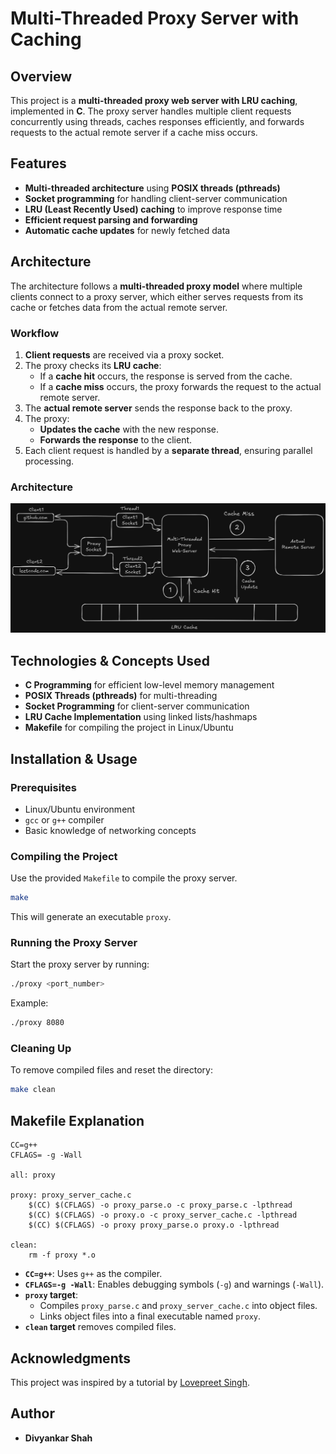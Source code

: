 # Multi-Threaded Proxy Server with Caching

## Overview
This project is a **multi-threaded proxy web server with LRU caching**, implemented in **C**. The proxy server handles multiple client requests concurrently using threads, caches responses efficiently, and forwards requests to the actual remote server if a cache miss occurs.

## Features
- **Multi-threaded architecture** using **POSIX threads (pthreads)**
- **Socket programming** for handling client-server communication
- **LRU (Least Recently Used) caching** to improve response time
- **Efficient request parsing and forwarding**
- **Automatic cache updates** for newly fetched data

## Architecture
The architecture follows a **multi-threaded proxy model** where multiple clients connect to a proxy server, which either serves requests from its cache or fetches data from the actual remote server.

### Workflow
1. **Client requests** are received via a proxy socket.
2. The proxy checks its **LRU cache**:
   - If a **cache hit** occurs, the response is served from the cache.
   - If a **cache miss** occurs, the proxy forwards the request to the actual remote server.
3. The **actual remote server** sends the response back to the proxy.
4. The proxy:
   - **Updates the cache** with the new response.
   - **Forwards the response** to the client.
5. Each client request is handled by a **separate thread**, ensuring parallel processing.

### Architecture
![Architecture](https://github.com/Div16s/Multi-Threaded-Web-Server-Proxy/blob/main/Multi-Threaded%20Proxy%20Web%20Server.png?raw=true)

## Technologies & Concepts Used
- **C Programming** for efficient low-level memory management
- **POSIX Threads (pthreads)** for multi-threading
- **Socket Programming** for client-server communication
- **LRU Cache Implementation** using linked lists/hashmaps
- **Makefile** for compiling the project in Linux/Ubuntu

## Installation & Usage
### Prerequisites
- Linux/Ubuntu environment
- `gcc` or `g++` compiler
- Basic knowledge of networking concepts

### Compiling the Project
Use the provided `Makefile` to compile the proxy server.

```sh
make
```

This will generate an executable `proxy`.

### Running the Proxy Server
Start the proxy server by running:
```sh
./proxy <port_number>
```
Example:
```sh
./proxy 8080
```

### Cleaning Up
To remove compiled files and reset the directory:
```sh
make clean
```

## Makefile Explanation
```make
CC=g++
CFLAGS= -g -Wall

all: proxy

proxy: proxy_server_cache.c
	$(CC) $(CFLAGS) -o proxy_parse.o -c proxy_parse.c -lpthread
	$(CC) $(CFLAGS) -o proxy.o -c proxy_server_cache.c -lpthread
	$(CC) $(CFLAGS) -o proxy proxy_parse.o proxy.o -lpthread

clean:
	rm -f proxy *.o
```
- **`CC=g++`**: Uses `g++` as the compiler.
- **`CFLAGS=-g -Wall`**: Enables debugging symbols (`-g`) and warnings (`-Wall`).
- **`proxy` target**:
  - Compiles `proxy_parse.c` and `proxy_server_cache.c` into object files.
  - Links object files into a final executable named `proxy`.
- **`clean` target** removes compiled files.

## Acknowledgments
This project was inspired by a tutorial by [Lovepreet Singh](https://www.youtube.com/@SinghDevHub).

## Author
- **Divyankar Shah**  

